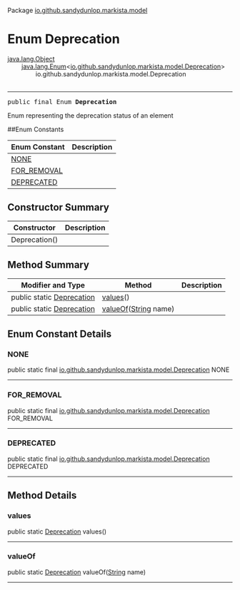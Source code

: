 Package [io.github.sandydunlop.markista.model](index.md)

# Enum Deprecation
[java.lang.Object](https://docs.oracle.com/en/java/javase/24/docs/api/java.base/java/lang/Object.html)<br/>
        [java.lang.Enum](https://docs.oracle.com/en/java/javase/24/docs/api/java.base/java/lang/Enum.html)&lt;[io.github.sandydunlop.markista.model.Deprecation](Deprecation.md)&gt;<br/>
                io.github.sandydunlop.markista.model.Deprecation<br/>
<br/>

----

<span style="font-family: monospace;">public final Enum __Deprecation__</span>

Enum representing the deprecation status of an element


##Enum Constants

| Enum Constant               | Description |
|-----------------------------|-------------|
| [NONE](#none)               |             |
| [FOR_REMOVAL](#for_removal) |             |
| [DEPRECATED](#deprecated)   |             |

## Constructor Summary

| Constructor   | Description |
|---------------|-------------|
| Deprecation() |             |

## Method Summary

| Modifier and Type                           | Method                                                                                                                 | Description |
|---------------------------------------------|------------------------------------------------------------------------------------------------------------------------|-------------|
| public static [Deprecation](Deprecation.md) | [values](#values)()                                                                                                    |             |
| public static [Deprecation](Deprecation.md) | [valueOf](#valueof)([String](https://docs.oracle.com/en/java/javase/24/docs/api/java.base/java/lang/String.html) name) |             |

## Enum Constant Details

### NONE

public static final [io.github.sandydunlop.markista.model.Deprecation](Deprecation.md) NONE




---

### FOR_REMOVAL

public static final [io.github.sandydunlop.markista.model.Deprecation](Deprecation.md) FOR_REMOVAL




---

### DEPRECATED

public static final [io.github.sandydunlop.markista.model.Deprecation](Deprecation.md) DEPRECATED




---


## Method Details

### values

public static [Deprecation](Deprecation.md) values()




---

### valueOf

public static [Deprecation](Deprecation.md) valueOf([String](https://docs.oracle.com/en/java/javase/24/docs/api/java.base/java/lang/String.html) name)




---

